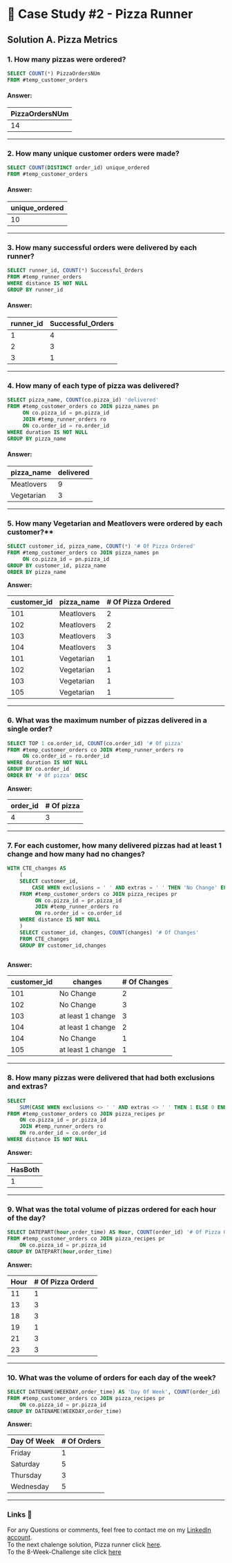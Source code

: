 # 🍕 Case Study #2 - Pizza Runner

## Solution A. Pizza Metrics

### 1. How many pizzas were ordered?

````sql
SELECT COUNT(*) PizzaOrdersNUm
FROM #temp_customer_orders
````

#### Answer:

| PizzaOrdersNUm | 
| ----------- | 
| 14        |

***

### 2. How many unique customer orders were made?

````sql
SELECT COUNT(DISTINCT order_id) unique_ordered
FROM #temp_customer_orders
````
#### Answer:

|unique_ordered|
|--------------|
|     10       |

***
### 3. How many successful orders were delivered by each runner?

````sql
SELECT runner_id, COUNT(*) Successful_Orders
FROM #temp_runner_orders
WHERE distance IS NOT NULL
GROUP BY runner_id
````
#### Answer:

runner_id | Successful_Orders
-- | --
1 | 4
2 | 3
3 | 1

***
### 4. How many of each type of pizza was delivered?

````sql
SELECT pizza_name, COUNT(co.pizza_id) 'delivered'
FROM #temp_customer_orders co JOIN pizza_names pn
	 ON co.pizza_id = pn.pizza_id
	 JOIN #temp_runner_orders ro
	 ON co.order_id = ro.order_id
WHERE duration IS NOT NULL
GROUP BY pizza_name
````

#### Answer:
pizza_name | delivered
-- | --
Meatlovers | 9
Vegetarian | 3

***

### 5. How many Vegetarian and Meatlovers were ordered by each customer?**

````sql
SELECT customer_id, pizza_name, COUNT(*) '# Of Pizza Ordered'
FROM #temp_customer_orders co JOIN pizza_names pn
	 ON co.pizza_id = pn.pizza_id
GROUP BY customer_id, pizza_name
ORDER BY pizza_name

````

**Answer:**

customer_id | pizza_name| # Of Pizza Ordered
-- | -- | --
101|	Meatlovers|	2
102|  Meatlovers|	2
103|	Meatlovers|	3
104|	Meatlovers|	3
101|	Vegetarian|	1
102|	Vegetarian|	1
103|	Vegetarian|	1
105|	Vegetarian|	1

***

### 6. What was the maximum number of pizzas delivered in a single order?

````sql
SELECT TOP 1 co.order_id, COUNT(co.order_id) '# Of pizza'
FROM #temp_customer_orders co JOIN #temp_runner_orders ro
	 ON co.order_id = ro.order_id
WHERE duration IS NOT NULL
GROUP BY co.order_id
ORDER BY '# Of pizza' DESC
````

**Answer:**

order_id|# Of pizza|
|---|---------|
|4|    3    |

***

### 7. For each customer, how many delivered pizzas had at least 1 change and how many had no changes?

````sql
WITH CTE_changes AS
	(
	SELECT customer_id,
		CASE WHEN exclusions = ' ' AND extras = ' ' THEN 'No Change' ELSE 'at least 1 change' END AS 'Changes'
	FROM #temp_customer_orders co JOIN pizza_recipes pr
		 ON co.pizza_id = pr.pizza_id
		 JOIN #temp_runner_orders ro
		 ON ro.order_id = co.order_id
	WHERE distance IS NOT NULL
	)
	SELECT customer_id, changes, COUNT(changes) '# Of Changes'
	FROM CTE_changes
	GROUP BY customer_id,changes
	 
````

**Answer:**

customer_id | changes| # Of Changes
-- | -- | --
101	|No Change	|2
102	|No Change	|3
103	|at least 1 change	|3
104	|at least 1 change	|2
104	|No Change	|1
105	|at least 1 change	|1

***

### 8. How many pizzas were delivered that had both exclusions and extras?

````sql
SELECT 
	SUM(CASE WHEN exclusions <> ' ' AND extras <> ' ' THEN 1 ELSE 0 END) AS 'HasBoth'
FROM #temp_customer_orders co JOIN pizza_recipes pr
	ON co.pizza_id = pr.pizza_id
	JOIN #temp_runner_orders ro
	ON ro.order_id = co.order_id
WHERE distance IS NOT NULL 
````

**Answer:**

|HasBoth|
|---------|
|    1    |

***

### 9. What was the total volume of pizzas ordered for each hour of the day?

````sql
SELECT DATEPART(hour,order_time) AS Hour, COUNT(order_id) '# Of Pizza Orderd'
FROM #temp_customer_orders co JOIN pizza_recipes pr
	ON co.pizza_id = pr.pizza_id
GROUP BY DATEPART(hour,order_time)
````

**Answer:**

Hour | # Of Pizza Orderd
-- | --
11 | 1
13 | 3
18 | 3
19 | 1
21 | 3
23 | 3

***

### 10. What was the volume of orders for each day of the week?

````sql
SELECT DATENAME(WEEKDAY,order_time) AS 'Day Of Week', COUNT(order_id) '# Of Orders'
FROM #temp_customer_orders co JOIN pizza_recipes pr
	ON co.pizza_id = pr.pizza_id
GROUP BY DATENAME(WEEKDAY,order_time)
````

**Answer:**

Day Of Week | # Of Orders
-- | --
Friday	|1
Saturday	|5
Thursday	|3
Wednesday	|5

***
### Links :link:

For any Questions or comments, feel free to contact me on my [LinkedIn account](https://www.linkedin.com/in/yair-teshuva/).<br/>
To the next chalenge solution, Pizza runner click [here](https://github.com/yairtes/8-Week-SQL-Challenge/tree/main/Case%20Study%20%232%20-%20Pizza%20Runner).<br/>
To the 8-Week-Challenge site click [here](https://8weeksqlchallenge.com/case-study-1/)

